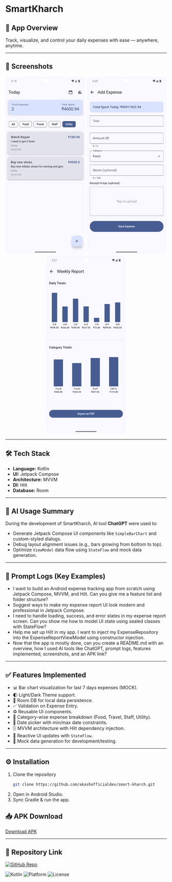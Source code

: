 # SmartKharch

## 📌 App Overview
Track, visualize, and control your daily expenses with ease — anywhere, anytime.

---

## 📸 Screenshots
<p align="center">
  <img src="screenshots/ExpenseList.png" width="250"/>
  <img src="screenshots/AddExpense.png" width="250"/>
  <img src="screenshots/ExpenseReport.png" width="250"/>
</p>

---

## 🛠 Tech Stack
- **Language:** Kotlin
- **UI:** Jetpack Compose
- **Architecture:** MVVM
- **DI:** Hilt
- **Database:** Room

---

## 🤖 AI Usage Summary
During the development of SmartKharch, AI tool **ChatGPT** were used to:
- Generate Jetpack Compose UI components like `SimpleBarChart` and custom-styled dialogs.
- Debug layout alignment issues (e.g., bars growing from bottom to top).
- Optimize `ViewModel` data flow using `StateFlow` and mock data generation.

---

## 📝 Prompt Logs (Key Examples)
- I want to build an Android expense tracking app from scratch using Jetpack Compose, MVVM, and Hilt. Can you give me a feature list and folder structure?
- Suggest ways to make my expense report UI look modern and professional in Jetpack Compose.
- I need to handle loading, success, and error states in my expense report screen. Can you show me how to model UI state using sealed classes with StateFlow?
- Help me set up Hilt in my app. I want to inject my ExpenseRepository into the ExpenseReportViewModel using constructor injection.
- Now that the app is mostly done, can you create a README.md with an overview, how I used AI tools like ChatGPT, prompt logs, features implemented, screenshots, and an APK link?

---

## ✅ Features Implemented
- 📊 Bar chart visualization for last 7 days expenses (MOCK).
- 🌓 Light/Dark Theme support.
- 💾 Room DB for local data persistence.
- ✅ Validation on Expense Entry.
- ♻️ Reusable UI components.
- 📂 Category-wise expense breakdown (Food, Travel, Staff, Utility).
- 📅 Date picker with min/max date constraints.
- 🗄 MVVM architecture with Hilt dependency injection.
- 🔄 Reactive UI updates with `StateFlow`.
- 🧪 Mock data generation for development/testing.

---

## ⚙️ Installation
1. Clone the repository
   ```bash
   git clone https://github.com/akashofficialdev/smart-kharch.git
2. Open in Android Studio.
3. Sync Gradle & run the app.

## 📥 APK Download
[Download APK](https://www.dropbox.com/scl/fi/s7cz8z9zngahk4xbz4trz/SmartKharch.apk?rlkey=ixzhl7kd3ofbbbxn1u3l5pug8&st=48qovzm6&dl=0)

---

## 🔗 Repository Link
[![GitHub Repo](https://img.shields.io/badge/View%20on%20GitHub-000?logo=github&logoColor=white)](https://github.com/akashofficialdev/smart-kharch)

![Kotlin](https://img.shields.io/badge/Kotlin-1.9-orange?logo=kotlin)
![Platform](https://img.shields.io/badge/Platform-Android-green?logo=android)
![License](https://img.shields.io/badge/License-MIT-blue)

